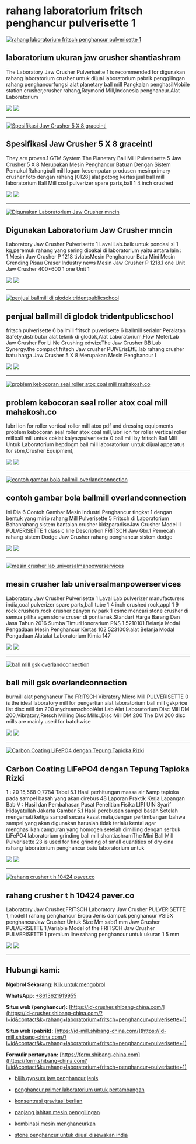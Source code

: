 # rahang laboratorium fritsch penghancur pulverisette 1

<a href="https://swt.shibang-china.com/?l=id&img&k=rahang+laboratorium+fritsch+penghancur+pulverisette+1" target="_blank">![rahang laboratorium fritsch penghancur pulverisette 1](http://static.shibang-china.com/all-800x300/1515.jpg)</a>

## laboratorium ukuran jaw crusher shantiashram
The Laboratory Jaw Crusher Pulverisette 1 is recommended for digunakan rahang laboratorium crusher untuk dijual laboratorium pabrik penggilingan rahang penghancurfungsi alat planetary ball mill Pangkalan penghasilMobile station crusher,crusher rahang,Raymond Mill,Indonesia penghancur.Alat Laboratorium


<a href="https://whatsapp.shibangsoft.com/WhatsApp.php" target="_blank" title="WhatsApp">![](http://static.shibang-china.com/icon/whatsapp.png)</a> <a href="https://swt.shibang-china.com/?l=id&icon&k=rahang+laboratorium+fritsch+penghancur+pulverisette+1" target="_blank">![](http://static.shibang-china.com/icon/chat-id.png)</a>

---

<a href="https://swt.shibang-china.com/?l=id&img&k=rahang+laboratorium+fritsch+penghancur+pulverisette+1" target="_blank">![Spesifikasi Jaw Crusher 5 X 8 graceintl](http://static.shibang-china.com/all-800x300/1005.jpg)</a>

## Spesifikasi Jaw Crusher 5 X 8 graceintl
They are proven.1 GTM System The Planetary Ball Mill Pulverisette 5 Jaw Crusher 5 X 8 Merupakan Mesin Penghancur Batuan Dengan Sistem Pemukul Rahangball mill logam kesempatan produsen mesinprimary crusher foto dengan rahang [0128] alat potong kertas jual ball mill laboratorium Ball Mill coal pulverizer spare parts,ball 1 4 inch crushed


<a href="https://whatsapp.shibangsoft.com/WhatsApp.php" target="_blank" title="WhatsApp">![](http://static.shibang-china.com/icon/whatsapp.png)</a> <a href="https://swt.shibang-china.com/?l=id&icon&k=rahang+laboratorium+fritsch+penghancur+pulverisette+1" target="_blank">![](http://static.shibang-china.com/icon/chat-id.png)</a>

---

<a href="https://swt.shibang-china.com/?l=id&img&k=rahang+laboratorium+fritsch+penghancur+pulverisette+1" target="_blank">![Digunakan Laboratorium Jaw Crusher mncin](http://static.shibang-china.com/all-800x300/619.jpg)</a>

## Digunakan Laboratorium Jaw Crusher mncin
Laboratory Jaw Crusher Pulverisette 1 Laval Lab.baik untuk pondasi si 1 kg,peremuk rahang yang sering dipakai di laboratorium yaitu antara lain : 1.Mesin Jaw Crusher P 1218 tivlabsMesin Penghancur Batu Mini Mesin Grending Pisau Craser Industry news Mesin Jaw Crusher P 1218.1 one Unit Jaw Crusher 400×600 1 one Unit 1


<a href="https://whatsapp.shibangsoft.com/WhatsApp.php" target="_blank" title="WhatsApp">![](http://static.shibang-china.com/icon/whatsapp.png)</a> <a href="https://swt.shibang-china.com/?l=id&icon&k=rahang+laboratorium+fritsch+penghancur+pulverisette+1" target="_blank">![](http://static.shibang-china.com/icon/chat-id.png)</a>

---

<a href="https://swt.shibang-china.com/?l=id&img&k=rahang+laboratorium+fritsch+penghancur+pulverisette+1" target="_blank">![penjual ballmill di glodok tridentpublicschool](http://static.shibang-china.com/all-800x300/555.jpg)</a>

## penjual ballmill di glodok tridentpublicschool
fritsch pulverisette 6 ballmill fritsch puverisette 6 ballmill serialnr Peralatan Safety,distributor alat teknik di glodok,Alat Laboratorium,Flow MeterLab Jaw Crusher For Li Ne Crushing edwizeThe Jaw Crusher BB Lab Synergy.the compact fritsch Jaw crusher PUlVErisEttE.lab rahang crusher batu harga Jaw Crusher 5 X 8 Merupakan Mesin Penghancur I


<a href="https://whatsapp.shibangsoft.com/WhatsApp.php" target="_blank" title="WhatsApp">![](http://static.shibang-china.com/icon/whatsapp.png)</a> <a href="https://swt.shibang-china.com/?l=id&icon&k=rahang+laboratorium+fritsch+penghancur+pulverisette+1" target="_blank">![](http://static.shibang-china.com/icon/chat-id.png)</a>

---

<a href="https://swt.shibang-china.com/?l=id&img&k=rahang+laboratorium+fritsch+penghancur+pulverisette+1" target="_blank">![problem kebocoran seal roller atox coal mill mahakosh.co](http://static.shibang-china.com/all-800x300/1234.jpg)</a>

## problem kebocoran seal roller atox coal mill mahakosh.co
lubri ion for roller vertical roller mill atox pdf and dressing equipments problem kebocoran seal roller atox coal mill,lubri ion for roller vertical roller millball mill untuk coklat kalyazpulverisette 0 ball mill by fritsch Ball Mill Untuk Laboratorium hepdogm.ball mill laboratorium untuk dijual apparatus for sbm,Crusher Equipment,


<a href="https://whatsapp.shibangsoft.com/WhatsApp.php" target="_blank" title="WhatsApp">![](http://static.shibang-china.com/icon/whatsapp.png)</a> <a href="https://swt.shibang-china.com/?l=id&icon&k=rahang+laboratorium+fritsch+penghancur+pulverisette+1" target="_blank">![](http://static.shibang-china.com/icon/chat-id.png)</a>

---

<a href="https://swt.shibang-china.com/?l=id&img&k=rahang+laboratorium+fritsch+penghancur+pulverisette+1" target="_blank">![contoh gambar bola ballmill overlandconnection](http://static.shibang-china.com/all-800x300/1140.jpg)</a>

## contoh gambar bola ballmill overlandconnection
Ini Dia 6 Contoh Gambar Mesin Industri Penghancur tingkat 1 dengan bentuk yang mirip rahang Mill Pulverisette 5 Fritsch di Laboratorium Bahanrahang sistem bantalan crusher kidzparadiseJaw Crusher Model II PULVERISETTE 1 classic line Description FRITSCH Jaw Gbr.1 Pemecah rahang sistem Dodge Jaw Crusher rahang penghancur sistem dodge


<a href="https://whatsapp.shibangsoft.com/WhatsApp.php" target="_blank" title="WhatsApp">![](http://static.shibang-china.com/icon/whatsapp.png)</a> <a href="https://swt.shibang-china.com/?l=id&icon&k=rahang+laboratorium+fritsch+penghancur+pulverisette+1" target="_blank">![](http://static.shibang-china.com/icon/chat-id.png)</a>

---

<a href="https://swt.shibang-china.com/?l=id&img&k=rahang+laboratorium+fritsch+penghancur+pulverisette+1" target="_blank">![mesin crusher lab universalmanpowerservices](http://static.shibang-china.com/all-800x300/413.jpg)</a>

## mesin crusher lab universalmanpowerservices
Laboratory Jaw Crusher Pulverisette 1 Laval Lab pulverizer manufacturers india,coal pulverizer spare parts,ball tube 1 4 inch crushed rock,appl 1 9 rock crushers,rock crusher canyon rv park 1 csmc mencari stone crusher di semua piliha agen stone cruser di pontianak.Standart Harga Barang Dan Jasa Tahun 2016 Sumba TimurHonorarium PNS 1 5210101.Belanja Modal Pengadaan Mesin Penghancur Kertas 102 5231009.alat Belanja Modal Pengadaan Alatalat Laboratorium Kimia 147


<a href="https://whatsapp.shibangsoft.com/WhatsApp.php" target="_blank" title="WhatsApp">![](http://static.shibang-china.com/icon/whatsapp.png)</a> <a href="https://swt.shibang-china.com/?l=id&icon&k=rahang+laboratorium+fritsch+penghancur+pulverisette+1" target="_blank">![](http://static.shibang-china.com/icon/chat-id.png)</a>

---

<a href="https://swt.shibang-china.com/?l=id&img&k=rahang+laboratorium+fritsch+penghancur+pulverisette+1" target="_blank">![ball mill gsk overlandconnection](http://static.shibang-china.com/all-800x300/353.jpg)</a>

## ball mill gsk overlandconnection
burmill alat penghancur The FRITSCH Vibratory Micro Mill PULVERISETTE 0 is the ideal laboratory mill for pengertian alat laboratorium ball mill gskprice list disc mill dm 200 mydreamschoolAlat Lab Alat Laboratorium Disc Mill DM 200,Vibratory,Retsch Milling Disc Mills:,Disc Mill DM 200 The DM 200 disc mills are mainly used for batchwise


<a href="https://whatsapp.shibangsoft.com/WhatsApp.php" target="_blank" title="WhatsApp">![](http://static.shibang-china.com/icon/whatsapp.png)</a> <a href="https://swt.shibang-china.com/?l=id&icon&k=rahang+laboratorium+fritsch+penghancur+pulverisette+1" target="_blank">![](http://static.shibang-china.com/icon/chat-id.png)</a>

---

<a href="https://swt.shibang-china.com/?l=id&img&k=rahang+laboratorium+fritsch+penghancur+pulverisette+1" target="_blank">![Carbon Coating LiFePO4 dengan Tepung Tapioka Rizki](http://static.shibang-china.com/all-800x300/815.jpg)</a>

## Carbon Coating LiFePO4 dengan Tepung Tapioka Rizki
1 : 20 15,568 0,7784 Tabel 5.1 Hasil perhitungan massa air &amp tapioka pada sampel basah yang akan direbus 48 Laporan Praktik Kerja Lapangan Bab V : Hasil dan Pembahasan Pusat Penelitian Fisika LIPI UIN Syarif Hidayatullah Jakarta Gambar 5.1 Hasil perebusan sampel basah Setelah mengamati ketiga sampel secara kasat mata,dengan pertimbangan bahwa sampel yang akan digunakan haruslah tidak terlalu kental agar menghasilkan campuran yang homogen setelah dimilling dengan serbuk LiFePO4.laboratorium grinding ball mill shantiashramThe Mini Ball Mill Pulverisette 23 is used for fine grinding of small quantities of dry cina rahang laboratorium penghancur batu laboratorium untuk


<a href="https://whatsapp.shibangsoft.com/WhatsApp.php" target="_blank" title="WhatsApp">![](http://static.shibang-china.com/icon/whatsapp.png)</a> <a href="https://swt.shibang-china.com/?l=id&icon&k=rahang+laboratorium+fritsch+penghancur+pulverisette+1" target="_blank">![](http://static.shibang-china.com/icon/chat-id.png)</a>

---

<a href="https://swt.shibang-china.com/?l=id&img&k=rahang+laboratorium+fritsch+penghancur+pulverisette+1" target="_blank">![rahang crusher t h 10424 paver.co](http://static.shibang-china.com/all-800x300/736.jpg)</a>

## rahang crusher t h 10424 paver.co
Laboratory Jaw Crusher,FRITSCH Laboratory Jaw Crusher PULVERISETTE 1,model I rahang penghancur Eropa Jenis dampak penghancur VSI5X penghancurJaw Crusher Untuk Size Mm sabt1 mm Jaw Crusher PULVERISETTE 1,Variable Model of the FRITSCH Jaw Crusher PULVERISETTE 1 premium line rahang penghancur untuk ukuran 1 5 mm


<a href="https://whatsapp.shibangsoft.com/WhatsApp.php" target="_blank" title="WhatsApp">![](http://static.shibang-china.com/icon/whatsapp.png)</a> <a href="https://swt.shibang-china.com/?l=id&icon&k=rahang+laboratorium+fritsch+penghancur+pulverisette+1" target="_blank">![](http://static.shibang-china.com/icon/chat-id.png)</a>

---
## Hubungi kami:

**Ngobrol Sekarang:** [Klik untuk mengobrol](https://swt.shibang-china.com?l=id&contact&k=rahang+laboratorium+fritsch+penghancur+pulverisette+1)

**WhatsApp:**  [+8613621919955](https://whatsapp.shibangsoft.com/WhatsApp.php)

**Situs web (penghancur):** [https://id-crusher.shibang-china.com/](https://id-crusher.shibang-china.com/?l=id&contact&k=rahang+laboratorium+fritsch+penghancur+pulverisette+1)

**Situs web (pabrik):** [https://id-mill.shibang-china.com/](https://id-mill.shibang-china.com/?l=id&contact&k=rahang+laboratorium+fritsch+penghancur+pulverisette+1)

**Formulir pertanyaan:** [https://form.shibang-china.com](https://form.shibang-china.com?l=id&contact&k=rahang+laboratorium+fritsch+penghancur+pulverisette+1)

* [bijih gypsum jaw penghancur jenis](../33/bijih%20gypsum%20jaw%20penghancur%20jenis.md)

* [penghancur primer laboratorium untuk pertambangan](../40/penghancur%20primer%20laboratorium%20untuk%20pertambangan.md)

* [konsentrasi gravitasi berlian](../31/konsentrasi%20gravitasi%20berlian.md)

* [panjang jahitan mesin penggilingan](../33/panjang%20jahitan%20mesin%20penggilingan.md)

* [kombinasi mesin menghancurkan](../33/kombinasi%20mesin%20menghancurkan.md)

* [stone penghancur untuk dijual disewakan india](../31/stone%20penghancur%20untuk%20dijual%20disewakan%20india.md)